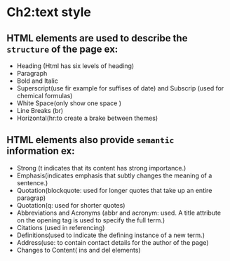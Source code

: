 # Ch2:text style
## HTML elements are used to describe the `structure` of the page ex:
- Heading (Html has six levels of heading)
- Paragraph
- Bold and Italic
- Superscript(use fir example for suffises of date) and Subscrip (used for chemical formulas)
- White Space(only show one space )
- Line Breaks (br)
- Horizontal(hr:to create a brake between themes)

## HTML elements  also provide `semantic` information ex:

- Strong (t indicates that its content has strong importance.)
- Emphasis(indicates emphasis that subtly changes the meaning of a sentence.)
- Quotation(blockquote: used for longer quotes that take up an entire paragrap)
- Quotation(q: used for shorter quotes)
- Abbreviations and Acronyms (abbr and acronym: used. A title attribute on the opening tag is used to specify the full term.)
- Citations (used in referencing)
- Definitions(used to indicate the defining instance of a new term.)
- Address(use: to contain contact details for the author of the page)
- Changes to Content( ins and del elements)

